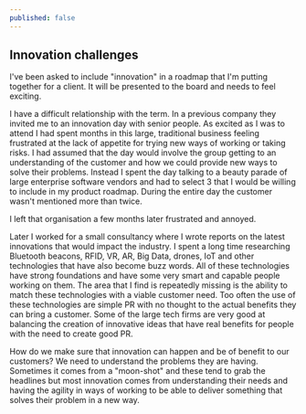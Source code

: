 ```yaml
---
published: false
---
```

## Innovation challenges

I've been asked to include "innovation" in a roadmap that I'm putting together for a client. It will be presented to the board and needs to feel exciting.

I have a difficult relationship with the term. In a previous company they invited me to an innovation day with senior people. As excited as I was to attend I had spent months in this large, traditional business feeling frustrated at the lack of appetite for trying new ways of working or taking risks. I had assumed that the day would involve the group getting to an understanding of the customer and how we could provide new ways to solve their problems. Instead I spent the day talking to a beauty parade of large enterprise software vendors and had to select 3 that I would be willing to include in my product roadmap. During the entire day the customer wasn't mentioned more than twice.

I left that organisation a few months later frustrated and annoyed.

Later I worked for a small consultancy where I wrote reports on the latest innovations that would impact the industry. I spent a long time researching Bluetooth beacons, RFID, VR, AR, Big Data, drones, IoT and other technologies that have also become buzz words. All of these technologies have strong foundations and have some very smart and capable people working on them. The area that I find is repeatedly missing is the ability to match these technologies with a viable customer need. Too often the use of these technologies are simple PR with no thought to the actual benefits they can bring a customer. Some of the large tech firms are very good at balancing the creation of innovative ideas that have real benefits for people with the need to create good PR.

How do we make sure that innovation can happen and be of benefit to our customers? We need to understand the problems they are having. Sometimes it comes from a "moon-shot" and these tend to grab the headlines but most innovation comes from understanding their needs and having the agility in ways of working to be able to deliver something that solves their problem in a new way.  